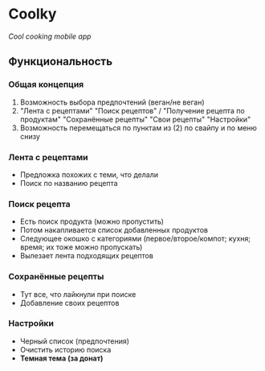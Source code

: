 # Coolky

*Cool cooking mobile app*

## Функциональность

### Общая концепция

1) Возможность выбора предпочтений (веган/не веган)
2) "Лента с рецептами"
   "Поиск рецептов" / "Получение рецепта по продуктам"
   "Сохранённые рецепты"
   "Свои рецепты"
   "Настройки"
3) Возможность перемещаться по пунктам из (2) по свайпу и по меню снизу

### Лента с рецептами

- Предложка похожих с теми, что делали
- Поиск по названию рецепта

### Поиск рецепта

- Есть поиск продукта (можно пропустить)
- Потом накапливается список добавленных продуктов    
- Следующее окошко с категориями (первое/второе/компот; кухня; время; их тоже можно пропускать)
- Вылезает лента подходящих рецептов

### Сохранённые рецепты

- Тут все, что лайкнули при поиске
- Добавление своих рецептов

### Настройки

- Черный список (предпочтения)
- Очистить историю поиска
- **Темная тема (за донат)**
